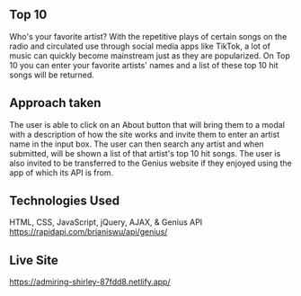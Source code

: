 ## Top 10
Who's your favorite artist? With the repetitive plays of certain songs on the radio and circulated use through social media apps like TikTok, a lot of music can quickly become mainstream just as they are popularized. On Top 10 you can enter your favorite artists' names and a list of these top 10 hit songs will be returned. 
## Approach taken 
The user is able to click on an About button that will bring them to a modal with a description of how the site works and invite them to enter an artist name in the input box. The user can then search any artist and when submitted, will be shown a list of that artist's top 10 hit songs. The user is also invited to be transferred to the Genius website if they enjoyed using the app of which its API is from. 
## Technologies Used
HTML, CSS, JavaScript, jQuery, AJAX, & Genius API https://rapidapi.com/brianiswu/api/genius/ 
## Live Site
https://admiring-shirley-87fdd8.netlify.app/
